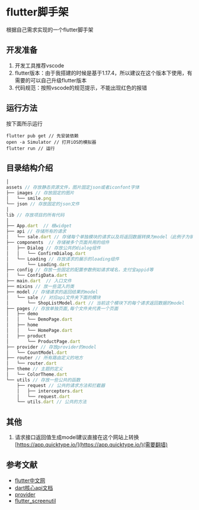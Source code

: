 # flutter脚手架
根据自己需求实现的一个flutter脚手架

##  开发准备

1. 开发工具推荐vscode
2. flutter版本：由于我搭建的时候是基于1.17.4，所以建议在这个版本下使用，有需要的可以自己升级flutter版本
3. 代码规范：按照vscode的规范提示，不能出现红色的报错

##  运行方法

按下面所示运行

```
flutter pub get // 先安装依赖
open -a Simulator // 打开iOS的模拟器
flutter run // 运行
```



## 目录结构介绍

```javascript
│
assets // 存放静态资源文件，图片固定json或者iconfont字体
├── images // 存放固定的图片
│   └── smile.png
└── json // 存放固定的json文件
│
lib // 存放项目的所有代码
│
├── App.dart  // 根widget
├── api // 存储所有的请求
│   └── sale.dart // 存储每个单独模块的请求以及将返回数据转换为model（此例子为销售模块的请求）
├── components  // 存储被多个页面共用的组件
│   ├── Dialog // 存放公共的dialog组件
│   │   └── ConfirmDialog.dart
│   └── Loading // 存放请求的展示的loading组件
│       └── Loading.dart
├── config // 存放一些固定的配置参数例如请求域名，支付宝appid等
│   └── ConfigData.dart
├── main.dart  // 入口文件
├── mixins // 放一些混入的类
├── model // 存储请求的返回结果的model
│   └── sale // 对应api文件夹下面的模块
│       └── ShopListModel.dart // 当前这个模块下的每个请求返回数据的model
├── pages // 存放单独页面,每个文件夹代表一个页面
│   ├── demo
│   │   └── DemoPage.dart
│   ├── home
│   │   └── HomePage.dart
│   ├── product
│       └── ProductPage.dart
├── provider // 存放provider的model
│   └── CountModel.dart
├── router // 所有路由定义的地方
│   └── router.dart
├── theme // 主题的定义
│   └── ColorTheme.dart
└── utils // 存放一些公共的函数
    ├── request // 公共的请求方法和拦截器
    │   ├── interceptors.dart
    │   └── request.dart
    └── utils.dart // 公共的方法
```

##  

##  其他

1. 请求接口返回值生成model建议直接在这个网站上转换[https://app.quicktype.io/](https://app.quicktype.io/)(需要翻墙)



##  参考文献

- [flutter中文网](https://flutter.cn/)
- [dart核心api文档](https://api.dart.dev/stable/2.9.2/dart-core/dart-core-library.html)
- [provider](https://pub.flutter-io.cn/packages?q=provider)
- [flutter_screenutil](https://pub.flutter-io.cn/packages/flutter_screenutil)